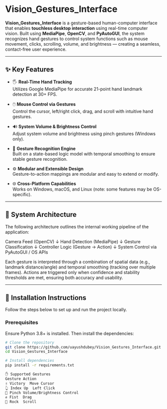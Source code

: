 # Vision_Gestures_Interface

**Vision_Gestures_Interface** is a gesture-based human-computer interface that enables **touchless desktop interaction** using real-time computer vision. Built using **MediaPipe**, **OpenCV**, and **PyAutoGUI**, the system recognizes hand gestures to control system functions such as mouse movement, clicks, scrolling, volume, and brightness — creating a seamless, contact-free user experience.

---

## ✨ Key Features

- 🖐️ **Real-Time Hand Tracking**  
  Utilizes Google MediaPipe for accurate 21-point hand landmark detection at 30+ FPS.

- 🖱️ **Mouse Control via Gestures**  
  Control the cursor, left/right click, drag, and scroll with intuitive hand gestures.

- 🔊 **System Volume & Brightness Control**  
  Adjust system volume and brightness using pinch gestures (Windows only).

- 🧠 **Gesture Recognition Engine**  
  Built on a state-based logic model with temporal smoothing to ensure stable gesture recognition.

- ⚙️ **Modular and Extensible Design**  
  Gesture-to-action mappings are modular and easy to extend or modify.

- 🌐 **Cross-Platform Capabilities**  
  Works on Windows, macOS, and Linux (note: some features may be OS-specific).

---

## 🧠 System Architecture

The following architecture outlines the internal working pipeline of the application:

Camera Feed (OpenCV)
↓
Hand Detection (MediaPipe)
↓
Gesture Classification
↓
Controller Logic (Gesture → Action)
↓
System Control via PyAutoGUI / OS APIs


Each gesture is interpreted through a combination of spatial data (e.g., landmark distance/angle) and temporal smoothing (tracking over multiple frames). Actions are triggered only when confidence and stability thresholds are met, ensuring both accuracy and usability.

---

## 🚀 Installation Instructions

Follow the steps below to set up and run the project locally.

### Prerequisites

Ensure Python 3.8+ is installed. Then install the dependencies:

```bash
# Clone the repository
git clone https://github.com/uayushdubey/Vision_Gestures_Interface.git
cd Vision_Gestures_Interface

# Install dependencies
pip install -r requirements.txt

✋ Supported Gestures
Gesture	Action
✌️ Victory	Move Cursor
👆 Index Up	Left Click
🤏 Pinch	Volume/Brightness Control
✊ Fist	Drag
🤘 Rock	Scroll
